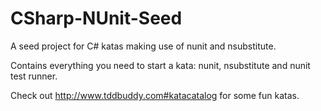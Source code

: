 # CSharp-NUnit-Seed
A seed project for C# katas making use of nunit and nsubstitute.

Contains everything you need to start a kata: nunit, nsubstitute and nunit test runner.

Check out http://www.tddbuddy.com#katacatalog for some fun katas.
